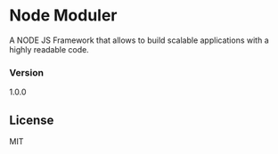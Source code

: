 # Node Moduler

A NODE JS Framework that allows to build scalable applications with a highly readable code.

### Version
1.0.0

License
----
MIT
